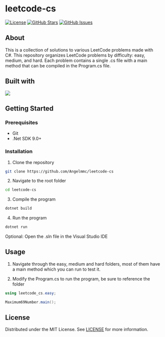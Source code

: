# leetcode-cs

[![License](https://img.shields.io/badge/license-MIT-blue.svg)](LICENSE)
[![GitHub Stars](https://img.shields.io/github/stars/Angelmmc/leetcode-cs.svg)](https://github.com/Angelmmc/leetcode-cs/stargazers)
[![GitHub Issues](https://img.shields.io/github/issues/Angelmmc/leetcode-cs.svg)](https://github.com/Angelmmc/leetcode-cs/issues)

## About 
This is a collection of solutions to various LeetCode problems made with C#. This repository organizes LeetCode problems by difficulty: easy, medium, and hard.
Each problem contains a single .cs file with a main method that can be compiled in the Program.cs file. 

## Built with
<img src="https://img.shields.io/badge/Visual_Studio-5C2D91?style=for-the-badge&logo=visual%20studio&logoColor=white" />

##  Getting Started

### Prerequisites
- Git
- .Net SDK 9.0+ 

###  Installation

1. Clone the repository
```bash
git clone https://github.com/Angelmmc/leetcode-cs
```
2. Navigate to the root folder
```bash
cd leetcode-cs
```
3. Compile the program
```bash
dotnet build
```
4. Run the program
```bash
dotnet run
```
Optional: Open the .sln file in the Visual Studio IDE

##  Usage

1. Navigate through the easy, medium and hard folders, most of them have a main method which you can run to test it.

2. Modify the Program.cs to run the program, be sure to reference the folder
```csharp
using leetcode_cs.easy;

Maximum69Number.main();
```

## License
Distributed under the MIT License. See [LICENSE](LICENSE) for more information.
